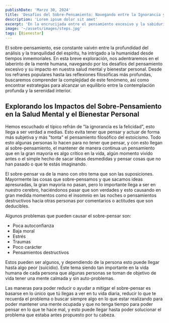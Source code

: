 ```yaml
---
publishDate: 'Marzo 30, 2024'
title: 'Desafíos del Sobre-Pensamiento: Navegando entre la Ignorancia y la Sabiduría Interior'
description: 'Lorem ipsum dolor sit amet'
excerpt: 'En la encrucijada entre el pensamiento excesivo y la sabiduría interior, el ser humano enfrenta el desafío del sobre-pensamiento. Exploramos este fenómeno, desde sus raíces filosóficas hasta sus impactos en la salud mental, delineando estrategias para hallar un equilibrio entre la reflexión profunda y la serenidad interior.'
image: '~/assets/images/steps.jpg'
tags: [Bienestar]
---
```


El sobre-pensamiento, ese constante vaivén entre la profundidad del análisis y la tranquilidad del espíritu, ha intrigado a la humanidad desde tiempos inmemoriales. En esta breve exploración, nos adentraremos en el laberinto de la mente humana, navegando por los desafíos del pensamiento excesivo y su impacto en nuestra salud mental y bienestar personal. Desde los refranes populares hasta las reflexiones filosóficas más profundas, buscaremos comprender la complejidad de este fenómeno, así como encontrar estrategias para alcanzar un equilibrio entre la contemplación profunda y la serenidad interior.

## Explorando los Impactos del Sobre-Pensamiento en la Salud Mental y el Bienestar Personal

Hemos escuchado el típico refrán de "la ignorancia es la felicidad", esto llega a ser verdad a medias. Esto evita tener que pensar y actuar de forma más subjetiva y más "tonta" el pensamiento filosófico del estoicismo. Todo esto algunas personas lo hacen para no tener que pensar, y con esto llegan al sobre-pensamiento, el mantener de manera continua un pensamiento que en la gran mayoría es algo crítico en la vida, algún momento vivido antes o el simple hecho de sacar ideas desmedidas y pensar cosas que no han pasado o que te estás imaginando.

El sobre-pensar va de la mano con otro tema que son las suposiciones. Mayormente las cosas que sobre-pensamos y que sacamos ideas apresuradas, la gran mayoría no pasan, pero lo importante llega a ser en nuestro cerebro, haciéndonos pasar que son verdades y esto causando en gran medida momentos como el insomnio en las noches o pensamientos destructivos hacia otras personas por comentarios o actitudes que son deducibles.

Algunos problemas que pueden causar el sobre-pensar son:

- Poca autoconfianza
- Baja moral
- Estrés
- Traumas
- Poco carácter
- Pensamientos destructivos

Estos pueden ser algunos, y dependiendo de la persona esto puede llegar hasta algo peor (suicidio). Este tema siendo tan importante en la vida humana de cada persona que algunas personas se toman de objetivo de vida tener una mente calmada y sin auto-problemas.

Las maneras para poder reducir o ayudar a mitigar el sobre-pensar es basarse en lo único que tú llegas a ver en tu vida diaria, reducir lo que te recuerda el problema o buscar siempre algo en lo que estar realizando para poder mantener una mente ocupada y que no tenga tiempo para poder pensar en lo que te hace mal, y esto puede llegar hasta poder solucionar el problema que estaba antes propuesto por tu cabeza.
